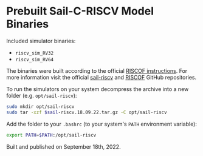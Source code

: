 # Prebuilt Sail-C-RISCV Model Binaries

Included simulator binaries:
* `riscv_sim_RV32`
* `riscv_sim_RV64`

The binaries were built according to the official
[RISCOF instructions](https://riscof.readthedocs.io/en/stable/installation.html#install-plugin-models).
For more information visit the official [sail-riscv](https://github.com/riscv/sail-riscv) and
[RISCOF](https://github.com/riscv-software-src/riscof) GitHub repositories.

To run the simulators on your system decompress the archive into a new folder (e.g. `opt/sail-riscv`):

```bash
sudo mkdir opt/sail-riscv
sudo tar -xzf $sail-riscv.18.09.22.tar.gz -C opt/sail-riscv
```

Add the folder to your `.bashrc` (to your system's `PATH` environment variable):

```bash
export PATH=$PATH:/opt/sail-riscv
```

Built and published on September 18th, 2022.
  